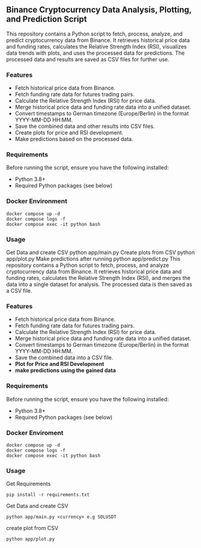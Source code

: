 ## Binance Cryptocurrency Data Analysis, Plotting, and Prediction Script

This repository contains a Python script to fetch, process, analyze, and predict cryptocurrency data from Binance. It
retrieves historical price data and funding rates, calculates the Relative Strength Index (RSI), visualizes data trends
with plots, and uses the processed data for predictions. The processed data and results are saved as CSV files for
further use.

### Features

* Fetch historical price data from Binance.
* Fetch funding rate data for futures trading pairs.
* Calculate the Relative Strength Index (RSI) for price data.
* Merge historical price data and funding rate data into a unified dataset.
* Convert timestamps to German timezone (Europe/Berlin) in the format YYYY-MM-DD HH:MM.
* Save the combined data and other results into CSV files.
* Create plots for price and RSI development.
* Make predictions based on the processed data.

### Requirements

Before running the script, ensure you have the following installed:

* Python 3.8+
* Required Python packages (see below)

### Docker Environment

    docker compose up -d
    docker compose logs -f
    docker compose exec -it python bash

### Usage

Get Data and create CSV
python app/main.py
Create plots from CSV
python app/plot.py
Make predictions after running
python app/predict.py
This repository contains a Python script to fetch, process, and analyze cryptocurrency data from Binance. It retrieves historical price data and funding rates, calculates the Relative Strength Index (RSI), and merges the data into a single dataset for analysis. The processed data is then saved as a CSV file.

### Features
* Fetch historical price data from Binance.
* Fetch funding rate data for futures trading pairs.
* Calculate the Relative Strength Index (RSI) for price data.
* Merge historical price data and funding rate data into a unified dataset.
* Convert timestamps to German timezone (Europe/Berlin) in the format YYYY-MM-DD HH:MM.
* Save the combined data into a CSV file.
* **Plot for Price and RSI Development**
* **make predictions using the gained data**

### Requirements
Before running the script, ensure you have the following installed:
* Python 3.8+
* Required Python packages (see below)

### Docker Enviroment

    docker compose up -d
    docker compose logs -f
    docker compose exec -it python bash

### Usage

Get Requirements
    
    pip install -r requirements.txt
    
Get Data and create CSV

    python app/main.py <currency> e.g SOLUSDT

create plot from CSV

    python app/plot.py
    